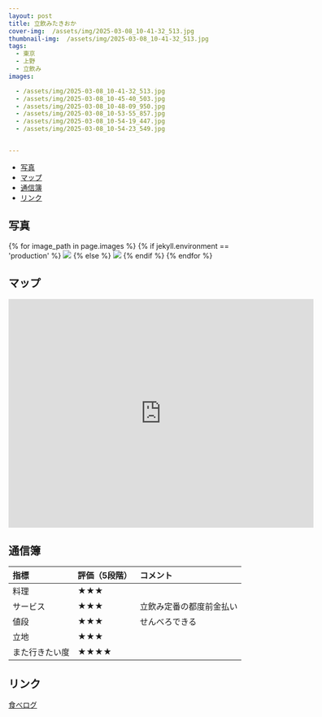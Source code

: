 ```yaml
---
layout: post
title: 立飲みたきおか
cover-img:  /assets/img/2025-03-08_10-41-32_513.jpg
thumbnail-img:  /assets/img/2025-03-08_10-41-32_513.jpg
tags:
  - 東京
  - 上野
  - 立飲み
images:  

  - /assets/img/2025-03-08_10-41-32_513.jpg
  - /assets/img/2025-03-08_10-45-40_503.jpg
  - /assets/img/2025-03-08_10-48-09_950.jpg
  - /assets/img/2025-03-08_10-53-55_857.jpg
  - /assets/img/2025-03-08_10-54-19_447.jpg
  - /assets/img/2025-03-08_10-54-23_549.jpg


---
```



<!-- TOC -->

- [写真](#写真)
- [マップ](#マップ)
- [通信簿](#通信簿)
- [リンク](#リンク)

<!-- /TOC -->

## 写真

{% for image_path in page.images %}
{% if jekyll.environment == 'production' %}
<img src="https://raw.githubusercontent.com/taira1117/fukuyama_izakaya/master/{{ image_path }}">
{% else %}
<img src="{{ image_path }}">
{% endif %}
{% endfor %}

## マップ

<iframe src="https://www.google.com/maps/embed?pb=!1m18!1m12!1m3!1d3239.648935451289!2d139.77103896439073!3d35.710255794302675!2m3!1f0!2f0!3f0!3m2!1i1024!2i768!4f13.1!3m3!1m2!1s0x60188e9faafb4bed%3A0x94718b8324a18b07!2z56uL6aOy44G_IOOBn-OBjeOBiuOBiw!5e0!3m2!1sja!2sjp!4v1741549533216!5m2!1sja!2sjp" width="600" height="450" style="border:0;" allowfullscreen="" loading="lazy" referrerpolicy="no-referrer-when-downgrade"></iframe>

## 通信簿

| 指標           | 評価（5段階） | コメント                 |
| :------------- | :------------ | :----------------------- |
| 料理           | ★★★        |                          |
| サービス       | ★★★        | 立飲み定番の都度前金払い |
| 値段           | ★★★        | せんべろできる           |
| 立地           | ★★★        |                          |
| また行きたい度 | ★★★★      |                          |

## リンク

[食べログ](https://tabelog.com/tokyo/A1311/A131101/13024952/)
